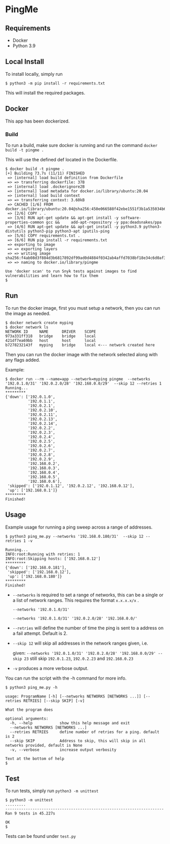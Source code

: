 # PingMe

## Requirements

- Docker
- Python 3.9

## Local Install

To install locally, simply run 

```shell
$ python3 -m pip install -r requirements.txt
```

This will install the required packages.

## Docker

This app has been dockerized.

### Build

To run a build, make sure docker is running and run the command `docker build -t pingme .`

This will use the defined def located in the Dockerfile.

```shell
$ docker build -t pingme .
[+] Building 73.7s (11/11) FINISHED
 => [internal] load build definition from Dockerfile
 => => transferring dockerfile: 37B 
 => [internal] load .dockerignore2B
 => [internal] load metadata for docker.io/library/ubuntu:20.04
 => [internal] load build context
 => => transferring context: 3.60kB
 => CACHED [1/6] FROM docker.io/library/ubuntu:20.04@sha256:450e066588f42ebe1551f3b1a535034b6aa46cd936fe7f2c6b0d72997ec61dbd 
 => [2/6] COPY . .
 => [3/6] RUN apt-get update && apt-get install -y software-properties-common gcc &&     add-apt-repository -y ppa:deadsnakes/ppa
 => [4/6] RUN apt-get update && apt-get install -y python3.9 python3-distutils python3-pip python3-apt iputils-ping 
 => [5/6] COPY requirements.txt .
 => [6/6] RUN pip install -r requirements.txt
 => exporting to image
 => => exporting layers 
 => => writing image sha256:f4ab08d3f884d3b6817892df99ad0d4884f0342ab4affd7038bf18e34c6d0af3 
 => => naming to docker.io/library/pingme

Use 'docker scan' to run Snyk tests against images to find vulnerabilities and learn how to fix them
$ 
```

## Run

To run the docker image, first you must setup a network, then you can run the image as needed.

```shell
$ docker network create myping
$ docker network ls
NETWORK ID     NAME      DRIVER    SCOPE
973a331ff318   bridge    bridge    local
421df7ea69bb   host      host      local
b7278232143f   myping    bridge    local <--- network created here
```

Then you can run the docker image with the network selected along with any flags added.

Example:

```shell
$ docker run --rm --name=app --network=myping pingme  --networks '192.0.1.0/31' '192.0.2.0/28' '192.168.0.0/29'  --skip 12 --retries 1
Running...
*********
{'down': ['192.0.1.0',
          '192.0.1.1',
          '192.0.2.1',
          '192.0.2.10',
          '192.0.2.11',
          '192.0.2.13',
          '192.0.2.14',
          '192.0.2.2',
          '192.0.2.3',
          '192.0.2.4',
          '192.0.2.5',
          '192.0.2.6',
          '192.0.2.7',
          '192.0.2.8',
          '192.0.2.9',
          '192.168.0.2',
          '192.168.0.3',
          '192.168.0.4',
          '192.168.0.5',
          '192.168.0.6'],
 'skipped': ['192.0.1.12', '192.0.2.12', '192.168.0.12'],
 'up': ['192.168.0.1']}
*********
Finished!
```

## Usage

Example usage for running a ping sweep across a range of addresses.

```shell
$ python3 ping_me.py --networks '192.168.0.180/31'  --skip 12 --retries 1 -v

Running...
INFO:root:Running with retries: 1
INFO:root:Skipping hosts: ['192.168.0.12']
*********
{'down': ['192.168.0.181'],
 'skipped': ['192.168.0.12'],
 'up': ['192.168.0.180']}
*********
Finished!
```

- `--networks` is required to set a range of networks, this can be a single or a list of network ranges. This requires the format `x.x.x.x/x` .

    `--networks '192.0.1.0/31'`
    
    `--networks '192.0.1.0/31' '192.0.2.0/28' '192.168.0.0/'`

- `--retries` will define the number of time the ping is sent to a address on a fail attempt. Default is 2.

- `--skip 12` will skip all addresses in the network ranges given, i.e. 

    given: `--networks '192.0.1.0/31' '192.0.2.0/28' '192.168.0.0/29' --skip 23` still skip `192.0.1.23`, `192.0.2.23` and `192.168.0.23`

- `-v` produces a more verbose output.

You can run the script with the -h command for more info.

```shell
$ python3 ping_me.py -h

usage: ProgramName [-h] [--networks NETWORKS [NETWORKS ...]] [--retries RETRIES] [--skip SKIP] [-v]

What the program does

optional arguments:
  -h, --help            show this help message and exit
  --networks NETWORKS [NETWORKS ...]
  --retries RETRIES     define number of retries for a ping. default is 2
  --skip SKIP           Address to skip, this will skip in all networks provided, default is None
  -v, --verbose         increase output verbosity

Text at the bottom of help
$ 
```

## Test

To run tests, simply run `python3 -m unittest`

```shell
$ python3 -m unittest
.........
----------------------------------------------------------------------
Ran 9 tests in 45.227s

OK
$ 
```

Tests can be found under `test.py`

